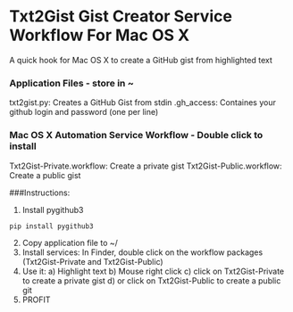 Txt2Gist Gist Creator Service Workflow For Mac OS X
====================================================

A quick hook for Mac OS X to create a GitHub gist from highlighted text

### Application Files - store in ~
txt2gist.py: Creates a GitHub Gist from stdin
.gh\_access: Containes your github login and password (one per line)


### Mac OS X Automation Service Workflow - Double click to install
Txt2Gist-Private.workflow: Create a private gist
Txt2Gist-Public.workflow: Create a public gist

###Instructions:
1) Install pygithub3
```
pip install pygithub3
```
2) Copy application file to ~/
3) Install services: In Finder, double click on the workflow packages (Txt2Gist-Private and Txt2Gist-Public)
4) Use it: 
  a) Highlight text
  b) Mouse right click
  c) click on Txt2Gist-Private to create a private gist
  d) or click on Txt2Gist-Public to create a  public git
5) PROFIT
